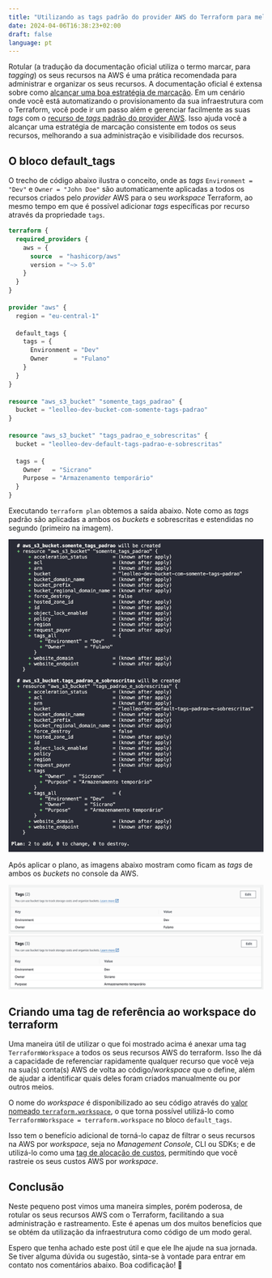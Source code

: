 ```yaml
---
title: "Utilizando as tags padrão do provider AWS do Terraform para melhorar a administração dos seus recursos"
date: 2024-04-06T16:38:23+02:00
draft: false
language: pt
---
```


Rotular (a tradução da documentação oficial utiliza o termo marcar, para _tagging_) os seus recursos na AWS é uma prática recomendada para administrar e organizar os seus recursos. A documentação oficial é extensa sobre como [alcançar uma boa estratégia de marcação](https://docs.aws.amazon.com/pt_br/whitepapers/latest/tagging-best-practices/tagging-best-practices.html). Em um cenário onde você está automatizando o provisionamento da sua infraestrutura com o Terraform, você pode ir um passo além e gerenciar facilmente as suas _tags_ com o [recurso de _tags_ padrão do provider AWS](https://www.hashicorp.com/blog/default-tags-in-the-terraform-aws-provider). Isso ajuda você a alcançar uma estratégia de marcação consistente em todos os seus recursos, melhorando a sua administração e visibilidade dos recursos.

## O bloco default_tags

O trecho de código abaixo ilustra o conceito, onde as _tags_ `Environment = "Dev"` e `Owner = "John Doe"` são automaticamente aplicadas a todos os recursos criados pelo _provider_ AWS para o seu _workspace_ Terraform, ao mesmo tempo em que é possível adicionar _tags_ específicas por recurso através da propriedade `tags`.

```terraform
terraform {
  required_providers {
    aws = {
      source  = "hashicorp/aws"
      version = "~> 5.0"
    }
  }
}

provider "aws" {
  region = "eu-central-1"

  default_tags {
    tags = {
      Environment = "Dev"
      Owner       = "Fulano"
    }
  }
}

resource "aws_s3_bucket" "somente_tags_padrao" {
  bucket = "leolleo-dev-bucket-com-somente-tags-padrao"
}

resource "aws_s3_bucket" "tags_padrao_e_sobrescritas" {
  bucket = "leolleo-dev-default-tags-padrao-e-sobrescritas"

  tags = {
    Owner   = "Sicrano"
    Purpose = "Armazenamento temporário"
  }
}

```

Executando `terraform plan` obtemos a saída abaixo. Note como as _tags_ padrão são aplicadas a ambos os _buckets_ e sobrescritas e estendidas no segundo (primeiro na imagem).

[![Saída do plano do Terraform](terraform-plan.pt.png)](terraform-plan.pt.png)

Após aplicar o plano, as imagens abaixo mostram como ficam as _tags_ de ambos os _buckets_ no console da AWS.

[![Console de gerenciamento da AWS com as tags padrão](aws-console-tags-defaults.pt.png)](aws-console-tags-defaults.pt.png)
[![Console de gerenciamento da AWS com as tags sobrescritas e extras](aws-console-tags-overriden-extra.pt.png)](aws-console-tags-overriden-extra.pt.png)

## Criando uma tag de referência ao workspace do terraform

Uma maneira útil de utilizar o que foi mostrado acima é anexar uma tag `TerraformWorkspace` a todos os seus recursos AWS do terraform. Isso lhe dá a capacidade de referenciar rapidamente qualquer recurso que você veja na sua(s) conta(s) AWS de volta ao código/_workspace_ que o define, além de ajudar a identificar quais deles foram criados manualmente ou por outros meios.

O nome do _workspace_ é disponibilizado ao seu código através do [valor nomeado `terraform.workspace`](https://developer.hashicorp.com/terraform/language/expressions/references#terraform-workspace), o que torna possível utilizá-lo como `TerraformWorkspace = terraform.workspace` no bloco `default_tags`.

Isso tem o benefício adicional de torná-lo capaz de filtrar o seus recursos na AWS por _workspace_, seja no _Management Console_, CLI ou SDKs; e de utilizá-lo como uma [tag de alocação de custos](https://docs.aws.amazon.com/pt_br/awsaccountbilling/latest/aboutv2/custom-tags.html), permitindo que você rastreie os seus custos AWS por _workspace_.

## Conclusão

Neste pequeno post vimos uma maneira simples, porém poderosa, de rotular os seus recursos AWS com o Terraform, facilitando a sua administração e rastreamento. Este é apenas um dos muitos benefícios que se obtém da utilização da infraestrutura como código de um modo geral.

Espero que tenha achado este post útil e que ele lhe ajude na sua jornada. Se tiver alguma dúvida ou sugestão, sinta-se à vontade para entrar em contato nos comentários abaixo. Boa codificação! 🚀
